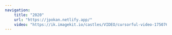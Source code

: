 ```yaml
---
navigation:
    title: "2020"
    url: "https://jpokan.netlify.app/"
    video: "https://ik.imagekit.io/castles/VIDEO/cursorful-video-1750762881391.mp4?updatedAt=1750763355499"
---
```

